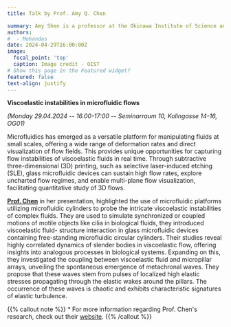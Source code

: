```yaml
---
title: Talk by Prof. Amy Q. Chen

summary: Amy Shen is a professor at the Okinawa Institute of Science and Technology Graduate University (OIST) in Japan, where she has led the Micro/Bio/Nanofluidics Unit since 2014. 
authors:
#  - Mohandas
date: 2024-04-29T16:00:00Z
image:
  focal_point: 'top'
  caption: Image credit - OIST
# Show this page in the Featured widget?
featured: false
text-align: justify
---
```


<!--more-->
**Viscoelastic instabilities in microfluidic flows**

*(Monday 29.04.2024 -- 16.00-17:00 -- Seminarraum 10, Kolingasse 14-16, OG01)*

Microfluidics has emerged as a versatile platform for manipulating fluids at small scales, offering a wide range of deformation rates and direct visualization of flow fields. This provides unique opportunities for capturing flow instabilities of viscoelastic fluids in real time. Through subtractive three-dimensional (3D) printing, such as selective laser-induced etching (SLE), glass microfluidic devices can sustain high flow rates, explore uncharted flow regimes, and
enable multi-plane flow visualization, facilitating quantitative study of 3D flows.

**[Prof. Chen](https://groups.oist.jp/mbnu/amy-shen)** in her presentation, highlighted the use of microfluidic platforms utilizing microfluidic cylinders to probe the intricate viscoelastic instabilities of complex fluids. They are used to simulate synchronized or coupled motions of motile objects like cilia in biological fluids, they introduced viscoelastic fluid- structure interaction in glass microfluidic devices containing free-standing microfluidic circular cylinders. Their studies reveal highly correlated dynamics of slender bodies in viscoelastic flow, offering insights into analogous processes in biological systems. Expanding on this, they investigated the coupling between viscoelastic fluid and micropillar arrays, unveiling the spontaneous emergence of metachronal waves. They propose that these waves stem from pulses of localized high elastic stresses propagating through the elastic wakes around the pillars. The occurrence of these waves is chaotic and exhibits characteristic signatures of elastic turbulence. 



{{% callout note %}}
\* For more information regarding Prof. Chen's research, check out their [website](https://groups.oist.jp/mbnu/research).
{{% /callout %}}